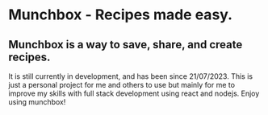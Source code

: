 # Munchbox - Recipes made easy.

## Munchbox is a way to save, share, and create recipes.

It is still currently in development, and has been since 21/07/2023.
This is just a personal project for me and others to use but mainly for me to improve my skills with full stack development using react and nodejs.
Enjoy using munchbox!